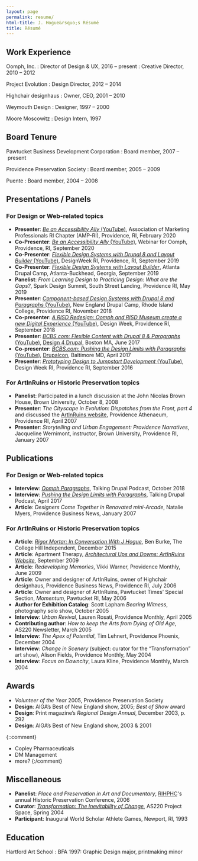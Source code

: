 ```yaml
---
layout: page
permalink: resume/
html-title: J. Hogue&rsquo;s Résumé
title: Résumé
---
```


## Work Experience

Oomph, Inc.
: Director of Design &amp; UX, 2016 – present
: Creative Director, 2010 – 2012

Project Evolution
: Design Director, 2012 – 2014

Highchair designhaus
: Owner, CEO, 2001 – 2010

Weymouth Design
: Designer, 1997 – 2000

Moore Moscowitz
: Design Intern, 1997


## Board Tenure

Pawtucket Business Development Corporation
: Board member, 2007 – present

Providence Preservation Society
: Board member, 2005 – 2009

Puente
: Board member, 2004 – 2008


## Presentations / Panels

### For Design or Web-related topics

+ **Presenter**: [<cite>Be an Accessibility Ally</cite> (YouTube)](//www.youtube.com/watch?v=DobGJFuCG6Q), Association of Marketing Professionals RI Chapter (AMP-RI), Providence, RI, February 2020
+ **Co-Presenter**: [<cite>Be an Accessibility Ally</cite> (YouTube)](//www.youtube.com/watch?v=mziG1GQU2k0), Webinar for Oomph, Providence, RI, September 2020
+ **Co-Presenter**: [<cite>Flexible Design Systems with Drupal 8 and Layout Builder</cite> (YouTube)](//www.youtube.com/watch?v=WQwIBt3EvtY), DesignWeek RI, Providence, RI, September 2019
+ **Co-Presenter**: [<cite>Flexible Design Systems with Layout Builder</cite>](//www.drupalcampatlanta.com/2019/sessions/flexible-design-systems-layout-builder), Atlanta Drupal Camp, Atlanta-Buckhead, Georgia, September 2019
+ **Panelist**: <cite>From Learning Design to Practicing Design: What are the Gaps?</cite>, Spark Design Summit, South Street Landing, Providence RI, May 2019
+ **Presenter**: [<cite>Component-based Design Systems with Drupal 8 and Paragraphs</cite> (YouTube)](//www.youtube.com/watch?v=a4QPAh7B5is "Watch the presentation on YouTube"), New England Drupal Camp, Rhode Island College, Providence RI, November 2018
+ **Co-presenter**: [<cite>A RISD Redesign: Oomph and RISD Museum create a new Digital Experience</cite> (YouTube)](//youtu.be/tYYQ7L6MVTk "Watch the presentation on YouTube"), Design Week, Providence RI, September 2018
+ **Presenter**: [<cite>BCBS.com: Flexible Content with Drupal 8 & Paragraphs</cite> (YouTube)](//www.youtube.com/watch?v=KKrI6oBxrk8 "Watch the presentation on YouTube"), [Design 4 Drupal](https://2017.design4drupal.org/sessions/case-study/bcbscom-flexible-content-drupal-8-paragraphs "Presentation archive page at Design4Drupal.org"), Boston MA, June 2017
+ **Co-presenter**: [<cite>BCBS.com: Pushing the Design Limits with Paragraphs</cite> (YouTube)](//www.youtube.com/watch?v=3e1EWT4BZKA "Watch the presentation on YouTube"), [Drupalcon](//events.drupal.org/baltimore2017/sessions/bcbscom-pushing-design-limits-paragraphs "Presentation archive page at Drupal.org"), Baltimore MD, April 2017
+ **Presenter**: [<cite>Prototyping Design to Jumpstart Development</cite> (YouTube)](//www.youtube.com/watch?v=pKizikIBqUg&t=4s "Watch the presentation on YouTube"), Design Week RI, Providence RI, September 2016

### For ArtInRuins or Historic Preservation topics

+ **Panelist**: Participated in a lunch discussion at the John Nicolas Brown House, Brown University, October 8, 2008
+ **Presenter**: <cite>The Cityscape in Evolution: Dispatches from the Front, part 4</cite> and discussed the [ArtInRuins website](//artinruins.com), Providence Athenaeum, Providence RI, April 2007
+ **Presenter**: <cite>Storytelling and Urban Engagement: Providence Narratives</cite>, Jacqueline Wernimont, instructor, Brown University, Providence RI, January 2007


## Publications

### For Design or Web-related topics

+ **Interview**: [<cite>Oomph Paragraphs</cite>](//www.talkingdrupal.com/178 "Go to the Talking Drupal site to listen"), Talking Drupal Podcast, October 2018
+ **Interview**: [<cite>Pushing the Design Limits with Paragraphs</cite>](//www.talkingdrupal.com/142 "Go to the Talking Drupal site to listen"), Talking Drupal Podcast, April 2017
+ **Article**: <cite>Designers Come Together in Renovated mini-Arcade</cite>, Natalie Myers, Providence Business News, January 2007

### For ArtInRuins or Historic Preservation topics

+ **Article**: [<cite>Rigor Mortar: In Conversation With J Hogue</cite>](//www.theindy.org/753 "Go to the College Independent website for the full article"), Ben Burke, The College Hill Independent, December 2015
+ **Article**: Apartment Therapy, [<cite>Architectural Ups and Downs: ArtInRuins Website</cite>](//web.archive.org/web/20150908085604/http://www.apartmenttherapy.com/rhode-island-ar-94880 "Navigate to Archive.org for the full article"), September 2009
+ **Article**: <cite>Redeveloping Memories</cite>, Vikki Warner, Providence Monthly, June 2009
+ **Article**: Owner and designer of ArtInRuins, owner of Highchair designhaus, Providence Business News, Providence RI, July 2006
+ **Article**: Owner and designer of ArtInRuins, Pawtucket Times’ Special Section, <cite>Momentum</cite>, Pawtucket RI, May 2006 
+ **Author for Exhibition Catalog**: Scott Lapham <cite>Bearing Witness</cite>, photography solo show, October 2005
+ **Interview**: <cite>Urban Revival</cite>, Lauren Rosati, Providence Monthly, April 2005
+ **Contributing author**: <cite>How to keep the Arts from Dying of Old Age</cite>, AS220 Newsletter, March 2005
+ **Interview**: <cite>The Apex of Potential</cite>, Tim Lehnert, Providence Phoenix, December 2004
+ **Interview**: <cite>Change in Scenery</cite> (subject: curator for the “Transformation” art show), Alison Fields, Providence Monthly, May 2004
+ **Interview**: <cite>Focus on Downcity</cite>, Laura Kline, Providence Monthly, March 2004


## Awards

+ *Volunteer of the Year* 2005, Providence Preservation Society
+ **Design**: AIGA’s Best of New England show, 2005; *Best of Show* award
+ **Design**: Print magazine’s *Regional Design Annual*, December 2003, p. 292
+ **Design**: AIGA’s Best of New England show, 2003 & 2001

{::comment}
+ Copley Pharmaceuticals
+ DM Management
+ more?
{:/comment}


## Miscellaneous

+ **Panelist**: <cite>Place and Preservation in Art and Documentary</cite>, <abbr title="Rhode Island Historic Preservation &amp; Heritage Commission">RIHPHC</abbr>'s annual Historic Preservation Conference, 2006
+ **Curator**: [<cite>Transformation: The Inevitability of Change</cite>](//digitalcommons.ric.edu/cgi/viewcontent.cgi "View an archive of this show on Rhode Island College&rsquo;s Digital Commons"), 
AS220 Project Space, Spring 2004
+ **Participant**: Inaugural World Scholar Athlete Games, Newport, RI, 1993


## Education

Hartford Art School
: BFA 1997: Graphic Design major, printmaking minor
